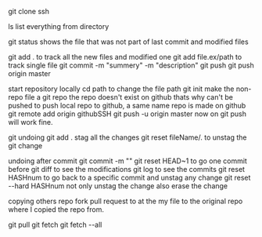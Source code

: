 git clone ssh

ls      list everything from directory

git status      shows the file that was not part of last commit and modified files

git add .       to track all the new files and modified one
git add file.ex/path        to track single file
git commit -m "summery" -m "description"
git push
git push origin master


start repository locally
cd path         to change the file path
git init        make the non-repo file a git repo
the repo doesn't exist on github thats why can't be pushed
to push local repo to github, a same name repo is made on github
git remote add origin githubSSH
git push -u origin master
now on git push will work fine.

git undoing
git add .       stag all the changes
git reset fileName/.       to unstag the git change

undoing after commit
git commit -m ""
git reset HEAD~1        to go one commit before
git diff        to see the modifications
git log         to see the commits
git reset HASHnum       to go back to a specific commit and unstag any change
git reset --hard HASHnum        not only unstag the change also erase the change

copying others repo
fork
pull request        to at the my file to the original repo where I copied the repo from.


git pull
git fetch
git fetch --all